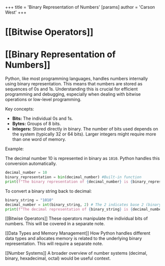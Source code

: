 +++
 title = 'Binary Representation of Numbers'
[params]
	author = 'Carson West'
+++
# [[Bitwise Operators]]
# [[Binary Representation of Numbers]] 
Python, like most programming languages, handles numbers internally using binary representation.  This means that numbers are stored as sequences of 0s and 1s. Understanding this is crucial for efficient programming and debugging, especially when dealing with bitwise operations or low-level programming.

Key concepts:

* **Bits:** The individual 0s and 1s.
* **Bytes:**  Groups of 8 bits.
* **Integers:** Stored directly in binary. The number of bits used depends on the system (typically 32 or 64 bits). Larger integers might require more than one word of memory.

Example:

The decimal number 10 is represented in binary as `1010`.  Python handles this conversion automatically.

```python
decimal_number = 10
binary_representation = bin(decimal_number) #Built-in function
print(f"The binary representation of {decimal_number} is {binary_representation}") # Output: 0b1010 (0b prefix indicates binary)

```

To convert a binary string back to decimal:

```python
binary_string = "1010"
decimal_number = int(binary_string, 2) # The 2 indicates base 2 (binary)
print(f"The decimal representation of {binary_string} is {decimal_number}") # Output: 10
```

[[Bitwise Operators]]  These operators manipulate the individual bits of numbers.  This will be covered in a separate note.

[[Data Types and Memory Management]]  How Python handles different data types and allocates memory is related to the underlying binary representation.  This will require a separate note.


[[Number Systems]]  A broader overview of number systems (decimal, binary, hexadecimal, octal) would be useful context.
